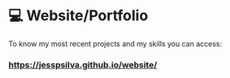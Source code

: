 # :computer: Website/Portfolio

To know my most recent projects and my skills you can access:
### https://jesspsilva.github.io/website/
